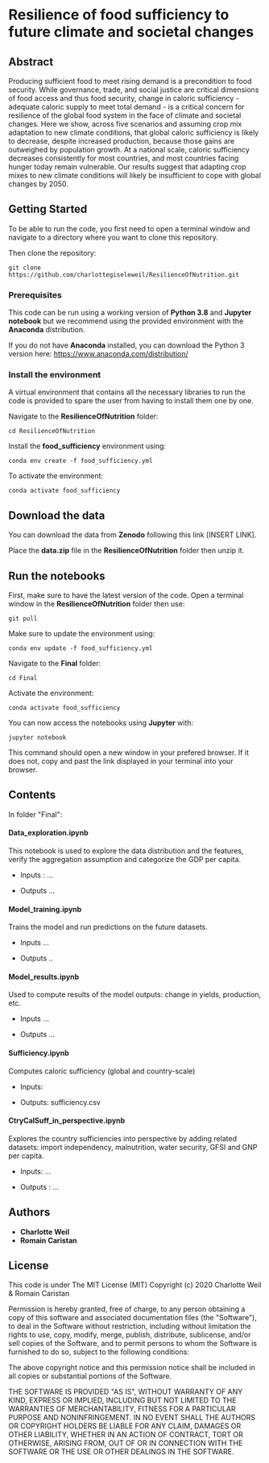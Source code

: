 # Resilience of food sufficiency to future climate and societal changes

## Abstract

Producing sufficient food to meet rising demand is a precondition to food security. While governance, trade, and social justice are critical dimensions of food access and thus food security, change in caloric sufficiency - adequate caloric supply to meet total demand - is a critical concern for resilience of the global food system in the face of climate and societal changes. Here we show, across five scenarios and assuming crop mix adaptation to new climate conditions, that global caloric sufficiency is likely to decrease, despite increased production, because those gains are outweighed by population growth. At a national scale, caloric sufficiency decreases consistently for most countries, and most countries facing hunger today remain vulnerable. Our results suggest that adapting crop mixes to new climate conditions will likely be insufficient to cope with global changes by 2050.


## Getting Started

To be able to run the code, you first need to open a terminal window and navigate to a directory where you want to clone this repository.

Then clone the repository:

```
git clone https://github.com/charlottegiseleweil/ResilienceOfNutrition.git
```

### Prerequisites

This code can be run using a working version of **Python 3.8** and **Jupyter notebook** but we recommend using the provided environment with the **Anaconda** distribution.

If you do not have **Anaconda** installed, you can download the Python 3 version here: https://www.anaconda.com/distribution/


### Install the environment

A virtual environment that contains all the necessary libraries to run the code is provided to spare the user from having to install them one by one.

Navigate to the **ResilienceOfNutrition** folder:

```
cd ResilienceOfNutrition
```

Install the **food_sufficiency** environment using:

```
conda env create -f food_sufficiency.yml
```

To activate the environment:

```
conda activate food_sufficiency
```

## Download the data

You can download the data from **Zenodo** following this link [INSERT LINK].

Place the **data.zip** file in the **ResilienceOfNutrition** folder then unzip it.

## Run the notebooks

First, make sure to have the latest version of the code. Open a terminal window in the **ResilienceOfNutrition** folder then use:

```
git pull
```

Make sure to update the environment using:

```
conda env update -f food_sufficiency.yml
```

Navigate to the **Final** folder:

```
cd Final
```

Activate the environment:

```
conda activate food_sufficiency
```

You can now access the notebooks using **Jupyter** with:

```
jupyter notebook
```

This command should open a new window in your prefered browser. If it does not, copy and past the link displayed in your terminal into your browser.

## Contents
In folder "Final":

#### **Data_exploration.ipynb** 
This notebook is used to explore the data distribution and the features, verify the aggregation assumption and categorize the GDP per capita.

* Inputs : ...

* Outputs ...

#### **Model_training.ipynb**
Trains the model and run predictions on the future datasets.


* Inputs ...

* Outputs ..

#### **Model_results.ipynb**
Used to compute results of the model outputs: change in yields, production, etc.


* Inputs ...

* Outputs ...

#### **Sufficiency.ipynb** 
Computes caloric sufficiency (global and country-scale) 


* Inputs:


* Outputs: sufficiency.csv 

#### **CtryCalSuff_in_perspective.ipynb** 

Explores the country sufficiencies into perspective by adding related datasets: import independency, malnutrition, water security, GFSI and GNP per capita.

* Inputs: ...

* Outputs : ...


## Authors

* **Charlotte Weil**
* **Romain Caristan**


## License

This code is under The MIT License (MIT)
Copyright (c) 2020 Charlotte Weil & Romain Caristan

Permission is hereby granted, free of charge, to any person obtaining a copy of this software and associated documentation files (the "Software"), to deal in the Software without restriction, including without limitation the rights to use, copy, modify, merge, publish, distribute, sublicense, and/or sell copies of the Software, and to permit persons to whom the Software is furnished to do so, subject to the following conditions:

The above copyright notice and this permission notice shall be included in all copies or substantial portions of the Software.

THE SOFTWARE IS PROVIDED "AS IS", WITHOUT WARRANTY OF ANY KIND, EXPRESS OR IMPLIED, INCLUDING BUT NOT LIMITED TO THE WARRANTIES OF MERCHANTABILITY, FITNESS FOR A PARTICULAR PURPOSE AND NONINFRINGEMENT. IN NO EVENT SHALL THE AUTHORS OR COPYRIGHT HOLDERS BE LIABLE FOR ANY CLAIM, DAMAGES OR OTHER LIABILITY, WHETHER IN AN ACTION OF CONTRACT, TORT OR OTHERWISE, ARISING FROM, OUT OF OR IN CONNECTION WITH THE SOFTWARE OR THE USE OR OTHER DEALINGS IN THE SOFTWARE.

